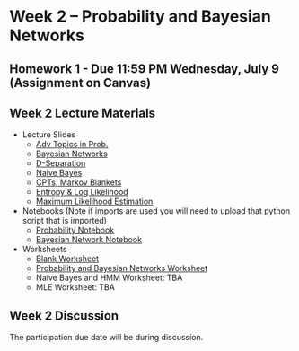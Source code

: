 # Week 2 – Probability and Bayesian Networks

## Homework 1 - Due 11:59 PM Wednesday, July 9 (Assignment on Canvas)

## Week 2 Lecture Materials

- Lecture Slides
  - [Adv Topics in Prob.](https://drive.google.com/file/d/1WmxOJ4QiQdXSGEQ9ZqARQfTytkUxUCw7/view?usp=drive_link)
  - [Bayesian Networks](https://drive.google.com/file/d/1DoTTiny7hC5QaMNvboGfs9NqrJ3fZQ-0/view?usp=sharing)
  - [D-Separation](https://drive.google.com/file/d/1Y8giEWkZxurL0iisiMdMGerhyLffMnyE/view?usp=drive_link)
  - [Naive Bayes](https://drive.google.com/file/d/1mhDjv4DlEsksrbm36aNxyqh8fnMUfLIQ/view?usp=drive_link)
  - [CPTs, Markov Blankets](https://drive.google.com/file/d/1RUGNO1byKdfZNP26h6x3vpRncLui2Tnb/view?usp=drive_link)
  - [Entropy & Log Likelihood](https://drive.google.com/file/d/1EtzNMLkDe2lk-5_bn5AfaqdCn7j6NuvJ/view?usp=drive_link)
  - [Maximum Likelihood Estimation](https://drive.google.com/file/d/1Pz0E5K5Wzse2N_gwHGBaInpYINIStAwC/view?usp=drive_link)
- Notebooks (Note if imports are used you will need to upload that python script that is imported)
  - [Probability Notebook](https://github.com/ucsd-cse150a-ss25/notebooks/blob/main/probability.ipynb)
  - [Bayesian Network Notebook](https://github.com/ucsd-cse150a-ss25/notebooks/blob/main/bayesnets.ipynb)
- Worksheets
  - [Blank Worksheet](https://drive.google.com/file/d/1on4yX50nhL2lD7cg5OxilE343GEEJR6J/view?usp=sharing)
  - [Probability and Bayesian Networks Worksheet](https://drive.google.com/file/d/1qqax-sljWvWcvuyiLwvIrIrZwDLSY76u/view?usp=drive_link)
  - Naive Bayes and HMM Worksheet: TBA
  - MLE Worksheet: TBA
## Week 2 Discussion

The participation due date will be during discussion.

<!-- - [Supplementary Notes on Probability](https://drive.google.com/file/d/1v0eUQrGOtc_1xlUz3PV1Xjyj6Yg36_53/view?usp=drive_link)
<!-- - [Week 2 Discussion Slides](https://drive.google.com/file/d/1YJrfNfi2LFQd1DQT19c52jOFlnxgeOgs/view?usp=sharing)
